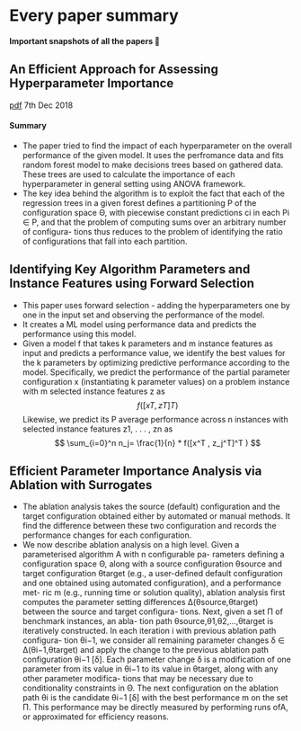 

# Every paper summary

#### Important snapshots of all the papers :thought_balloon: 

## An Efficient Approach for Assessing Hyperparameter Importance 
[pdf](http://proceedings.mlr.press/v32/hutter14.pdf)
7th Dec 2018
#### Summary
- The paper tried to find the impact of each hyperparameter on the overall performance of the given model. It uses the perfromance data and fits random forest model to make decisions trees based on gathered data. These trees are used to calculate the importance of each hyperparameter in general setting using ANOVA framework.
- The key idea behind the algorithm is to exploit the fact that each of the regression trees in a given forest defines a partitioning P of the configuration space Θ, with piecewise constant predictions ci in each Pi ∈ P, and that the problem of computing sums over an arbitrary number of configura- tions thus reduces to the problem of identifying the ratio of configurations that fall into each partition.  

## Identifying Key Algorithm Parameters and Instance Features using Forward Selection

- This paper uses forward selection -  adding the hyperparameters one by one in the input set and observing the performance of the model. 
- It creates a ML model using performance data and predicts the performance using this model.
- Given a model f that takes k parameters and m instance features as input and predicts a performance value, we identify the best values for the k parameters by optimizing predictive performance according to the model. Specifically, we predict the performance of the partial parameter configuration x (instantiating k parameter values) on a problem instance with m selected instance features z as $$ f([x T , z T ] T ) $$  Likewise, we predict its P average performance across n instances with selected instance features z1, . . . , zn as $$ \sum_{i=0}^n  n_j= \frac{1}{n} * f([x^T , z_j^T]^T ) $$

## Efficient Parameter Importance Analysis via Ablation with Surrogates

- The ablation analysis takes the source (default) configuration and the target configuration obtained either by automated or manual methods. It find the difference between these two configuration and records the performance changes for each configuration.
- We now describe ablation analysis on a high level.
Given a parameterised algorithm A with n configurable pa- rameters defining a configuration space Θ, along with a source configuration θsource and target configuration θtarget (e.g., a user-defined default configuration and one obtained using automated configuration), and a performance met- ric m (e.g., running time or solution quality), ablation analysis first computes the parameter setting differences Δ(θsource,θtarget) between the source and target configura- tions. Next, given a set Π of benchmark instances, an abla- tion path θsource,θ1,θ2,...,θtarget is iteratively constructed. In each iteration i with previous ablation path configura- tion θi−1, we consider all remaining parameter changes δ ∈ Δ(θi−1,θtarget) and apply the change to the previous ablation path configuration θi−1 [δ]. Each parameter change δ is a modification of one parameter from its value in θi−1 to its value in θtarget, along with any other parameter modifica- tions that may be necessary due to conditionality constraints in Θ. The next configuration on the ablation path θi is the candidate θi−1 [δ] with the best performance m on the set Π. This performance may be directly measured by performing runs ofA, or approximated for efficiency reasons. 

<!--stackedit_data:
eyJoaXN0b3J5IjpbNDk0NDQ5MjM4LDM1NTk0ODQ3OCwtMTc0OD
k5Njg3OSw1ODU5NjI4OTAsNjI0Njc5NzkzLC0xOTY1MTU3MzY2
LC0xODEzNDYwMTc2LC01MDAxMTU0NjUsLTIyMTU2NjI4Ml19
-->